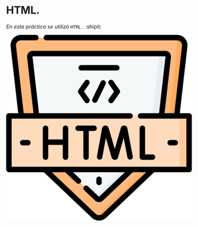 # HTML.
*En esta práctica se utilizó* `HTML` *.* :shipit:

![Práctica con la cual se está aprendiendo las etiquetas HTML](./FLOAT/IMG/5486380.png)
